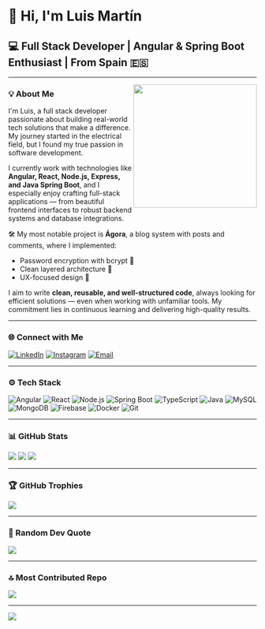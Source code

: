 # 👋 Hi, I'm Luis Martín  
## 💻 Full Stack Developer | Angular & Spring Boot Enthusiast | From Spain 🇪🇸

---

<img src="https://i.imgur.com/0zqCIbl.png" width="250" align="right" />

### 💡 About Me

I'm Luis, a full stack developer passionate about building real-world tech solutions that make a difference. My journey started in the electrical field, but I found my true passion in software development.

I currently work with technologies like **Angular, React, Node.js, Express, and Java Spring Boot**, and I especially enjoy crafting full-stack applications — from beautiful frontend interfaces to robust backend systems and database integrations.

🛠️ My most notable project is **Ágora**, a blog system with posts and comments, where I implemented:
- Password encryption with bcrypt 🔐  
- Clean layered architecture 🧱  
- UX-focused design 🎯  

I aim to write **clean, reusable, and well-structured code**, always looking for efficient solutions — even when working with unfamiliar tools. My commitment lies in continuous learning and delivering high-quality results.

---

### 🌐 Connect with Me

[![LinkedIn](https://img.shields.io/badge/LinkedIn-%230077B5.svg?logo=linkedin&logoColor=white)](https://linkedin.com/in/luis-martín-17a6951b6)
[![Instagram](https://img.shields.io/badge/Instagram-%23E4405F.svg?logo=Instagram&logoColor=white)](https://instagram.com/luismartingimeno)
[![Email](https://img.shields.io/badge/Email-D14836?logo=gmail&logoColor=white)](mailto:lumartin.gimeno@gmail.com)

---

### ⚙️ Tech Stack

![Angular](https://img.shields.io/badge/angular-%23DD0031.svg?style=flat&logo=angular&logoColor=white)
![React](https://img.shields.io/badge/react-%2320232a.svg?style=flat&logo=react&logoColor=%2361DAFB)
![Node.js](https://img.shields.io/badge/node.js-6DA55F?style=flat&logo=node.js&logoColor=white)
![Spring Boot](https://img.shields.io/badge/spring%20boot-%236DB33F.svg?style=flat&logo=spring-boot&logoColor=white)
![TypeScript](https://img.shields.io/badge/typescript-%23007ACC.svg?style=flat&logo=typescript&logoColor=white)
![Java](https://img.shields.io/badge/java-%23ED8B00.svg?style=flat&logo=java&logoColor=white)
![MySQL](https://img.shields.io/badge/mysql-4479A1.svg?style=flat&logo=mysql&logoColor=white)
![MongoDB](https://img.shields.io/badge/mongodb-%234ea94b.svg?style=flat&logo=mongodb&logoColor=white)
![Firebase](https://img.shields.io/badge/firebase-%23039BE5.svg?style=flat&logo=firebase)
![Docker](https://img.shields.io/badge/docker-%230db7ed.svg?style=flat&logo=docker&logoColor=white)
![Git](https://img.shields.io/badge/git-%23F05033.svg?style=flat&logo=git&logoColor=white)

---

### 📊 GitHub Stats

![](https://github-readme-stats.vercel.app/api?username=lmargim&theme=darcula&hide_border=true&include_all_commits=true&count_private=true)
![](https://nirzak-streak-stats.vercel.app/?user=lmargim&theme=darcula&hide_border=true)
![](https://github-readme-stats.vercel.app/api/top-langs/?username=lmargim&theme=darcula&hide_border=true&layout=compact)

---

### 🏆 GitHub Trophies

![](https://github-profile-trophy.vercel.app/?username=lmargim&theme=dracula&no-frame=true&no-bg=false&margin-w=4)

---

### 💬 Random Dev Quote

![](https://quotes-github-readme.vercel.app/api?type=horizontal&theme=gruvbox)

---

### 🔝 Most Contributed Repo

![](https://github-contributor-stats.vercel.app/api?username=lmargim&limit=5&theme=dracula&combine_all_yearly_contributions=true)

---

[![](https://visitcount.itsvg.in/api?id=lmargim&icon=10&color=13)](https://visitcount.itsvg.in)
